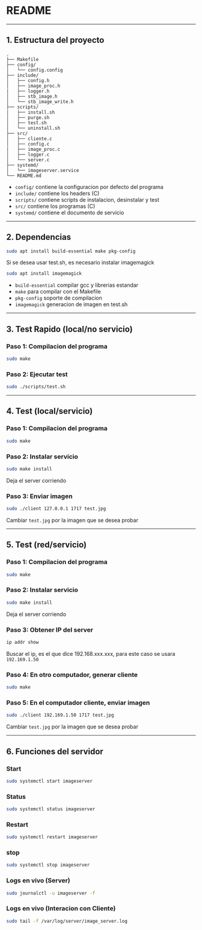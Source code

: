 # README

---

## 1. Estructura del proyecto

```
.
├── Makefile
├── config/     
│   └── config.config
├── include/     
│   ├── config.h
│   ├── image_proc.h
|   ├── logger.h
│   ├── stb_image.h
│   └── stb_image_write.h
├── scripts/   
|   ├── install.sh
│   ├── purge.sh
│   ├── test.sh
│   └── uninstall.sh
├── src/     
│   ├── cliente.c
│   ├── config.c
|   ├── image_proc.c
│   ├── logger.c
│   └── server.c
├── systemd/     
│   └── imageserver.service
└── README.md
```

- `config/` contiene la configuracion por defecto del programa
- `include/` contiene los headers (C)
- `scripts/` contiene scripts de instalacion, desinstalar y test
- `src/` contiene los programas (C)
- `systemd/` contiene el documento de servicio

---

## 2. Dependencias

```bash
sudo apt install build-essential make pkg-config
```
Si se desea usar test.sh, es necesario instalar imagemagick
```bash
sudo apt install imagemagick
```

- `build-essential` compilar gcc y librerias estandar
- `make` para compilar con el Makefile
- `pkg-config` soporte de compilacion
- `imagemagick` generacion de imagen en test.sh

---


## 3. Test Rapido (local/no servicio)

### Paso 1: Compilacion del programa
```bash
sudo make
```

### Paso 2: Ejecutar test
```bash
sudo ./scripts/test.sh
```

---

## 4. Test (local/servicio)

### Paso 1: Compilacion del programa
```bash
sudo make
```

### Paso 2: Instalar servicio
```bash
sudo make install
```
Deja el server corriendo

### Paso 3: Enviar imagen
```bash
sudo ./client 127.0.0.1 1717 test.jpg
```
Cambiar `test.jpg` por la imagen que se desea probar

---
## 5. Test (red/servicio)

### Paso 1: Compilacion del programa
```bash
sudo make
```

### Paso 2: Instalar servicio
```bash
sudo make install
```
Deja el server corriendo

### Paso 3: Obtener IP del server
```bash
ip addr show
```
Buscar el ip, es el que dice 192.168.xxx.xxx, para este caso se usara `192.169.1.50`

### Paso 4: En otro computador, generar cliente
```bash
sudo make
```
### Paso 5: En el computador cliente, enviar imagen
```bash
sudo ./client 192.169.1.50 1717 test.jpg
```
Cambiar `test.jpg` por la imagen que se desea probar

---

## 6. Funciones del servidor
### Start
```bash
sudo systemctl start imageserver
```
### Status
```bash
sudo systemctl status imageserver
```
### Restart
```bash
sudo systemctl restart imageserver
```
### stop
```bash
sudo systemctl stop imageserver
```
### Logs en vivo (Server)
```bash
sudo journalctl -u imageserver -f
```

### Logs en vivo (Interacion con Cliente)
```bash
sudo tail -f /var/log/server/image_server.log
```





